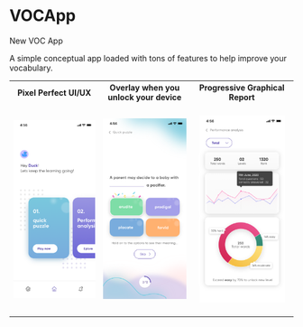 # VOCApp
New VOC App

A simple conceptual app loaded with tons of features to help improve your vocabulary.

<table>
<tr>
<th>
Pixel Perfect UI/UX
</th>
<th>
Overlay when you unlock your device
</th>
<th>
Progressive Graphical Report
</th>
</tr>
<tr>
<td>
<img src="https://github.com/ricku44/VOCApp/blob/main/mobile-1.png" />
</td>
<td>
<img src="https://github.com/ricku44/VOCApp/blob/main/mobile-2.png" />
</td>
<td>
<img style="transform: scale(0.9)" src="https://github.com/ricku44/VOCApp/blob/main/mobile-3.png" />
</td>
</tr>
</table>
